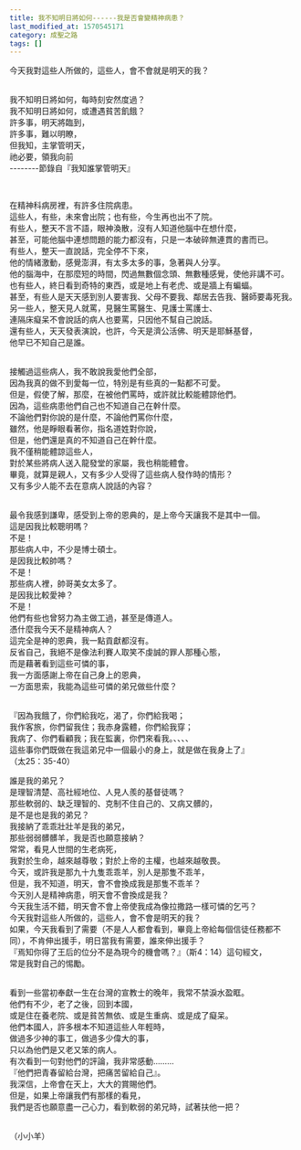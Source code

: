 ```yaml
---
title: 我不知明日將如何------我是否會變精神病患？
last_modified_at: 1570545171
category: 成聖之路
tags: []
---
```


<p>今天我對這些人所做的，這些人，會不會就是明天的我？</p>

<p><br>
我不知明日將如何，每時刻安然度過？<br>
我不知明日將如何，或遭遇貧苦飢餓？<br>
許多事，明天將臨到，<br>
許多事，難以明瞭，<br>
但我知，主掌管明天，<br>
祂必要，領我向前<br>
--------節錄自『我知誰掌管明天』</p>

<p>&nbsp;</p>

<p>在精神科病房裡，有許多住院病患。<br>
這些人，有些，未來會出院；也有些，今生再也出不了院。<br>
有些人，整天不言不語，眼神渙散，沒有人知道他腦中在想什麼，<br>
甚至，可能他腦中連想問題的能力都沒有，只是一本破碎無連貫的書而已。<br>
有些人，整天一直說話，完全停不下來，<br>
他的情緒激動，感覺澎湃，有太多太多的事，急著與人分享。<br>
他的腦海中，在那麼短的時間，閃過無數個念頭、無數種感覺，使他非講不可。<br>
也有些人，終日看到奇特的東西，或是地上有老虎、或是牆上有蝙蝠。<br>
甚至，有些人是天天感到別人要害我、父母不要我、鄰居去告我、醫師要毒死我。<br>
另一些人，整天見人就罵，見醫生罵醫生、見護士罵護士、<br>
連隔床癡呆不會說話的病人也要罵，只因他不幫自己說話。<br>
還有些人，天天發表演說，也許，今天是濟公活佛、明天是耶穌基督，<br>
他早已不知自己是誰。</p>

<p><br>
接觸過這些病人，我不敢說我愛他們全部，<br>
因為我真的做不到愛每一位，特別是有些真的一點都不可愛。<br>
但是，假使了解，那麼，在被他們罵時，或許就比較能體諒他們。<br>
因為，這些病患他們自己也不知道自己在幹什麼。<br>
不論他們對你說的是什麼，不論他們罵你什麼，<br>
雖然，他是睜眼看著你，指名道姓對你說，<br>
但是，他們還是真的不知道自己在幹什麼。<br>
我不僅稍能體諒這些人，<br>
對於某些將病人送入龍發堂的家屬，我也稍能體會。<br>
畢竟，就算是親人，又有多少人受得了這些病人發作時的情形？<br>
又有多少人能不去在意病人說話的內容？</p>

<p><br>
最令我感到謙卑，感受到上帝的恩典的，是上帝今天讓我不是其中一個。<br>
這是因我比較聰明嗎？<br>
不是！<br>
那些病人中，不少是博士碩士。<br>
是因我比較帥嗎？<br>
不是！<br>
那些病人裡，帥哥美女太多了。<br>
是因我比較愛神？<br>
不是！<br>
他們有些也曾努力為主做工過，甚至是傳道人。<br>
憑什麼我今天不是精神病人？<br>
這完全是神的恩典，我一點貢獻都沒有。<br>
反省自己，我絕不是像法利賽人取笑不虔誠的罪人那種心態，<br>
而是藉著看到這些可憐的事，<br>
我一方面感謝上帝在自己身上的恩典，<br>
一方面思索，我能為這些可憐的弟兄做些什麼？&nbsp;</p>

<p><br>
『因為我餓了，你們給我吃，渴了，你們給我喝；<br>
我作客旅，你們留我住；我赤身露體，你們給我穿；<br>
我病了、你們看顧我；我在監裏，你們來看我。、、、、&nbsp;<br>
這些事你們既做在我這弟兄中一個最小的身上，就是做在我身上了』<br>
（太25：35-40）</p>

<p>誰是我的弟兄？<br>
是理智清楚、高社經地位、人見人羨的基督徒嗎？<br>
那些軟弱的、缺乏理智的、克制不住自己的、又病又髒的，<br>
是不是也是我的弟兄？<br>
我接納了乖乖壯壯羊是我的弟兄，<br>
那些弱弱髒髒羊，我是否也願意接納？<br>
常常，看見人世間的生老病死，<br>
我對於生命，越來越尊敬；對於上帝的主權，也越來越敬畏。<br>
今天，或許我是那九十九隻乖乖羊，別人是那隻不乖羊，<br>
但是，我不知道，明天，會不會換成我是那隻不乖羊？<br>
今天別人是精神病患，明天會不會換成是我？<br>
今天我生活不錯，明天會不會上帝使我成為像拉撒路一樣可憐的乞丐？<br>
今天我對這些人所做的，這些人，會不會是明天的我？<br>
如果，今天我看到了需要（不是人人都會看到，畢竟上帝給每個信徒任務都不同），不肯伸出援手，明日當我有需要，誰來伸出援手？<br>
『焉知你得了王后的位分不是為現今的機會嗎？』（斯4：14）這句經文，<br>
常是我對自己的惕勵。</p>

<p><br>
看到一些當初奉獻一生在台灣的宣教士的晚年，我常不禁淚水盈眶。<br>
他們有不少，老了之後，回到本國，<br>
或是住在養老院、或是貧苦無依、或是生重病、或是成了癡呆。<br>
他們本國人，許多根本不知道這些人年輕時，<br>
做過多少神的事工，做過多少偉大的事，<br>
只以為他們是又老又笨的病人。<br>
有次看到一句對他們的評論，我非常感動………<br>
『他們把青春留給台灣，把痛苦留給自己』。<br>
我深信，上帝會在天上，大大的賞賜他們。<br>
但是，如果上帝讓我們有那樣的看見，<br>
我們是否也願意盡一己心力，看到軟弱的弟兄時，試著扶他一把？</p>

<p><br>
（小小羊）</p>

